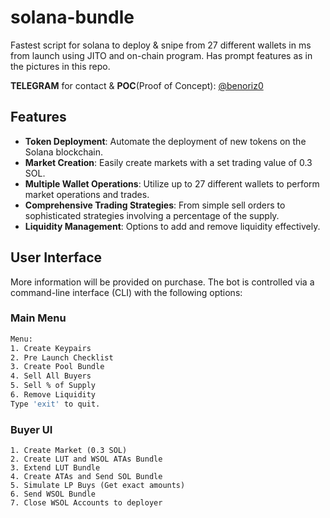 # solana-bundle
Fastest script for solana to deploy &amp; snipe from 27 different wallets in ms from launch using JITO and on-chain program.
Has prompt features as in the pictures in this repo.

**TELEGRAM** for contact & **POC**(Proof of Concept): [@benoriz0](https://t.me/benoriz0)

## Features

- **Token Deployment**: Automate the deployment of new tokens on the Solana blockchain.
- **Market Creation**: Easily create markets with a set trading value of 0.3 SOL.
- **Multiple Wallet Operations**: Utilize up to 27 different wallets to perform market operations and trades.
- **Comprehensive Trading Strategies**: From simple sell orders to sophisticated strategies involving a percentage of the supply.
- **Liquidity Management**: Options to add and remove liquidity effectively.

## User Interface

More information will be provided on purchase.
The bot is controlled via a command-line interface (CLI) with the following options:

### Main Menu

```bash
Menu:
1. Create Keypairs
2. Pre Launch Checklist
3. Create Pool Bundle
4. Sell All Buyers
5. Sell % of Supply
6. Remove Liquidity
Type 'exit' to quit.
```

### Buyer UI
```
1. Create Market (0.3 SOL)
2. Create LUT and WSOL ATAs Bundle
3. Extend LUT Bundle
4. Create ATAs and Send SOL Bundle
5. Simulate LP Buys (Get exact amounts)
6. Send WSOL Bundle
7. Close WSOL Accounts to deployer
```
